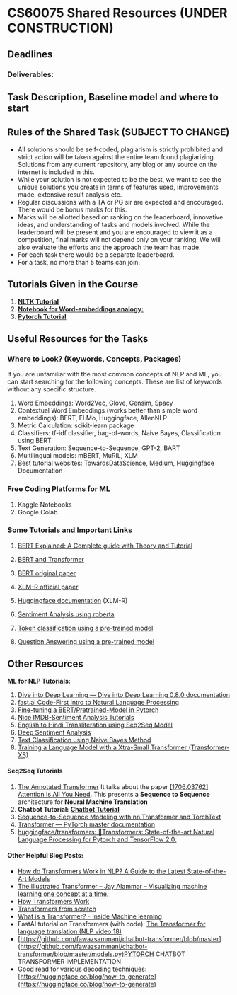 # CS60075 Shared Resources (UNDER CONSTRUCTION)

## Deadlines



### Deliverables:


## Task Description, Baseline model and where to start


## Rules of the Shared Task (SUBJECT TO CHANGE)
* All solutions should be self-coded, plagiarism is strictly prohibited and strict action will be taken against the entire team found plagiarizing. Solutions from any current repository, any blog or any source on the internet is included in this.
* While your solution is not expected to be the best, we want to see the unique solutions you create in terms of features used, improvements made, extensive result analysis etc. 
* Regular discussions with a TA or PG sir are expected and encouraged. There would be bonus marks for this.
* Marks will be allotted based on ranking on the leaderboard, innovative ideas, and understanding of tasks and models involved. While the leaderboard will be present and you are encouraged to view it as a competition, final marks will not depend only on your ranking. We will also evaluate the efforts and the approach the team has made.
* For each task there would be a separate leaderboard.
* For a task, no more than 5 teams can join.

## Tutorials Given in the Course

1. [**NLTK Tutorial**](https://colab.research.google.com/drive/1OMMp7vGMhqDbkJMMefrX22yenL0tom_0?usp=sharing)
2. [**Notebook for Word-embeddings analogy:**](https://colab.research.google.com/drive/1DxC5AnIFuu9Maan_D23yoE6sW4Ez2Uhw?usp=sharing#scrollTo=yr64uvq1E3E-)
3. [**Pytorch Tutorial**](https://colab.research.google.com/drive/10ejOXFuD8IBfGHmoydIfc4OMqzivCiAT?usp=sharing)
<!-- 3. [**Notebook for Bias in word-embeddings:**](https://colab.research.google.com/drive/11PyFecG4gaWBrP1FB6nHUROktwUSUCbI?usp=sharing#scrollTo=SkOPpPRMEp1M) -->

## Useful Resources for the Tasks

### Where to Look? (Keywords, Concepts, Packages)

If you are unfamiliar with the most common concepts of NLP and ML, you can start searching for the following concepts. These are list of keywords without any specific structure.

1. Word Embeddings: Word2Vec, Glove, Gensim, Spacy
2. Contextual Word Embeddings (works better than simple word embeddings): BERT, ELMo, Huggingface, AllenNLP
3. Metric Calculation: scikit-learn package
4. Classifiers: tf-idf classifier, bag-of-words, Naive Bayes, Classification using BERT
5. Text Generation: Sequence-to-Sequence, GPT-2, BART
6. Multilingual models: mBERT, MuRIL, XLM
7. Best tutorial websites: TowardsDataScience, Medium, Huggingface Documentation

### Free Coding Platforms for ML

1. Kaggle Notebooks
1. Google Colab


### Some Tutorials and Important Links

1. [BERT Explained: A Complete guide with Theory and Tutorial](https://medium.com/@samia.khalid/bert-explained-a-complete-guide-with-theory-and-tutorial-3ac9ebc8fa7c)
2. [BERT and Transformer](https://jonathan-hui.medium.com/nlp-bert-transformer-7f0ac397f524)
3. [BERT original paper](https://arxiv.org/pdf/1810.04805.pdf)
4. [XLM-R official paper](https://arxiv.org/pdf/1911.02116.pdf)
5. [Huggingface documentation](https://huggingface.co/transformers/v3.0.2/model_doc/xlmroberta.html) (XLM-R)

1. [Sentiment Analysis using roberta](https://github.com/DhavalTaunk08/NLP_scripts/blob/master/sentiment_analysis_using_roberta.ipynb)
2. [Token classification using a pre-trained model](https://github.com/huggingface/notebooks/blob/master/examples/token_classification-tf.ipynb)
3. [Question Answering using a pre-trained model](https://github.com/huggingface/notebooks/blob/master/examples/question_answering-tf.ipynb)


## Other Resources

**ML for NLP Tutorials:**

1. [Dive into Deep Learning — Dive into Deep Learning 0.8.0 documentation](https://d2l.ai/)
2. [fast.ai Code-First Intro to Natural Language Processing](https://www.youtube.com/playlist?list=PLtmWHNX-gukKocXQOkQjuVxglSDYWsSh9)
4. [Fine-tuning a BERT/Pretrained-Model in Pytorch](https://skimai.com/fine-tuning-bert-for-sentiment-analysis/)
5. [Nice IMDB-Sentiment Analysis Tutorials](https://skimai.com/fine-tuning-bert-for-sentiment-analysis/)
6. [English to Hindi Transliteration using Seq2Seq Model](https://bsantraigi.github.io/tutorial/2019/08/31/english-to-hindi-transliteration-using-seq2seq-model.html)
7. [Deep Sentiment Analysis](https://bsantraigi.github.io/tutorial/2019/08/31/deep-sentiment-analysis.html)
8. [Text Classification using Naive Bayes Method](https://bsantraigi.github.io/2019/07/13/text-classification-using-naive-bayes-method.html)
9. [Training a Language Model with a Xtra-Small Transformer (Transformer-XS)](https://bsantraigi.github.io/tutorial/2019/07/08/training-xtra-small-transformer-language-model.html)

#### Seq2Seq Tutorials

1. [The Annotated Transformer](https://nlp.seas.harvard.edu/2018/04/03/attention.html)
 It talks about the paper [[1706.03762] Attention Is All You Need](https://arxiv.org/abs/1706.03762). This presents a **Sequence to Sequence** architecture for **Neural Machine Translation**
2. **Chatbot Tutorial:** [**Chatbot Tutorial**](https://pytorch.org/tutorials/beginner/chatbot_tutorial.html)
1. [Sequence-to-Sequence Modeling with nn.Transformer and TorchText](https://pytorch.org/tutorials/beginner/transformer_tutorial.html)
2. [Transformer — PyTorch master documentation](https://pytorch.org/docs/master/generated/torch.nn.Transformer.html)
3. [huggingface/transformers: 🤗Transformers: State-of-the-art Natural Language Processing for Pytorch and TensorFlow 2.0.](https://github.com/huggingface/transformers)

#### Other Helpful Blog Posts:

- [How do Transformers Work in NLP? A Guide to the Latest State-of-the-Art Models](https://www.analyticsvidhya.com/blog/2019/06/understanding-transformers-nlp-state-of-the-art-models/)
- [The Illustrated Transformer – Jay Alammar – Visualizing machine learning one concept at a time.](http://jalammar.github.io/illustrated-transformer/)
- [How Transformers Work](https://towardsdatascience.com/transformers-141e32e69591)
- [Transformers from scratch](http://www.peterbloem.nl/blog/transformers)
- [What is a Transformer? - Inside Machine learning](https://medium.com/inside-machine-learning/what-is-a-transformer-d07dd1fbec04)
- FastAI tutorial on Transformers (with code): [The Transformer for language translation (NLP video 18)](https://www.youtube.com/watch?v=KzfyftiH7R8)
- [https://github.com/fawazsammani/chatbot-transformer/blob/master](https://github.com/fawazsammani/chatbot-transformer/blob/master/models.py)PYTORCH CHATBOT TRANSFORMER IMPLEMENTATION
- Good read for various decoding techniques: [https://huggingface.co/blog/how-to-generate](https://huggingface.co/blog/how-to-generate)
